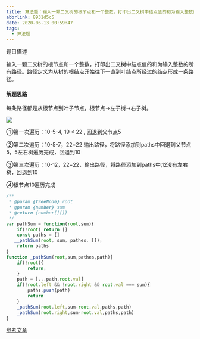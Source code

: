 ```yaml
---
title: 算法题：输入一颗二叉树的根节点和一个整数，打印出二叉树中结点值的和为输入整数的所有路径
abbrlink: 8931d5c5
date: 2020-06-13 00:59:47
tags:
  - 算法题
---
```

  题目描述
  
  输入一颗二叉树的根节点和一个整数，打印出二叉树中结点值的和为输入整数的所有路径。路径定义为从树的根结点开始往下一直到叶结点所经过的结点形成一条路径。
<!-- more -->
  #### 解题思路
  每条路径都是从根节点到叶子节点，根节点->左子树->右子树。
  
  ![](https://raw.githubusercontent.com/DLineko/myPicGo/master/20200613000224.png)
  
  ①第一次遍历：10-5-4, 19 < 22 ,  回退到父节点5
  
  ②第二次遍历：10-5-7，22=22   输出路径，将路径添加到paths中回退到父节点5，5左右树遍历完成，回退到10
  
  ③第三次遍历：10-12，22=22，输出路径，将路径添加到paths中,12没有左右树，回退到10
  
  ④根节点10遍历完成
  
  ```javascript
  /**
   * @param {TreeNode} root
   * @param {number} sum
   * @return {number[][]}
   */
  var pathSum = function(root,sum){
      if(!root) return []
      const paths = []
     __pathSum(root, sum, pathes, []);
      return paths
  }
  function _pathSum(root,sum,pathes,path){
      if(!root){
          return;
      }
      path = [...path,root.val]
      if(!root.left && !root.right && root.val === sum){
          paths.push(path)
          return
      }
      _pathSum(root.left,sum-root.val,paths,path)
      _pathSum(root.right,sum-root.val,paths,path)
  }
  ```
  
  [参考文章]([https://cloud.tencent.com/developer/article/1618046])
